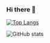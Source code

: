 ### Hi there 👋


[![Top Langs](https://github-readme-stats.vercel.app/api/top-langs/?username=Akash280999)](https://github.com/anuraghazra/github-readme-stats)

![GitHub stats](https://github-readme-stats.vercel.app/api?username=Akash280999&show_icons=true&count_private=true) 
